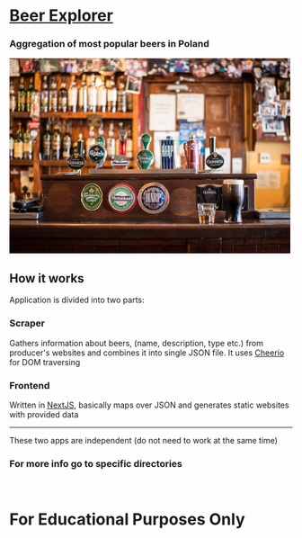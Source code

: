 # [Beer Explorer](https://beer-explorer.auto200.eu)

### Aggregation of most popular beers in Poland

<img src="./hero.jpg" width="500"><br/>

## How it works

Application is divided into two parts:

### Scraper

Gathers information about beers, (name, description, type etc.) from producer's websites and combines it into single JSON file. It uses [Cheerio](https://www.npmjs.com/package/cheerio) for DOM traversing

### Frontend

Written in [NextJS](https://nextjs.org/), basically maps over JSON and generates static websites with provided data

---

These two apps are independent (do not need to work at the same time)

### For more info go to specific directories

<br/>

# For Educational Purposes Only
